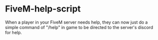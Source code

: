 # FiveM-help-script
When a player in your FiveM server needs help, they can now just do a simple command of "/help" in game to be directed to the server's discord for help.
